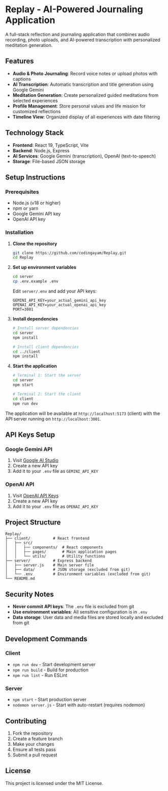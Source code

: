 # Replay - AI-Powered Journaling Application

A full-stack reflection and journaling application that combines audio recording, photo uploads, and AI-powered transcription with personalized meditation generation.

## Features

- **Audio & Photo Journaling**: Record voice notes or upload photos with captions
- **AI Transcription**: Automatic transcription and title generation using Google Gemini
- **Meditation Generation**: Create personalized guided meditations from selected experiences
- **Profile Management**: Store personal values and life mission for customized reflections
- **Timeline View**: Organized display of all experiences with date filtering

## Technology Stack

- **Frontend**: React 19, TypeScript, Vite
- **Backend**: Node.js, Express
- **AI Services**: Google Gemini (transcription), OpenAI (text-to-speech)
- **Storage**: File-based JSON storage

## Setup Instructions

### Prerequisites
- Node.js (v18 or higher)
- npm or yarn
- Google Gemini API key
- OpenAI API key

### Installation

1. **Clone the repository**
   ```bash
   git clone https://github.com/codingayam/Replay.git
   cd Replay
   ```

2. **Set up environment variables**
   ```bash
   cd server
   cp .env.example .env
   ```
   
   Edit `server/.env` and add your API keys:
   ```env
   GEMINI_API_KEY=your_actual_gemini_api_key
   OPENAI_API_KEY=your_actual_openai_api_key
   PORT=3001
   ```

3. **Install dependencies**
   ```bash
   # Install server dependencies
   cd server
   npm install
   
   # Install client dependencies
   cd ../client
   npm install
   ```

4. **Start the application**
   ```bash
   # Terminal 1: Start the server
   cd server
   npm start
   
   # Terminal 2: Start the client
   cd client
   npm run dev
   ```

The application will be available at `http://localhost:5173` (client) with the API server running on `http://localhost:3001`.

## API Keys Setup

### Google Gemini API
1. Visit [Google AI Studio](https://aistudio.google.com/app/apikey)
2. Create a new API key
3. Add it to your `.env` file as `GEMINI_API_KEY`

### OpenAI API
1. Visit [OpenAI API Keys](https://platform.openai.com/api-keys)
2. Create a new API key
3. Add it to your `.env` file as `OPENAI_API_KEY`

## Project Structure

```
Replay/
├── client/          # React frontend
│   ├── src/
│   │   ├── components/  # React components
│   │   ├── pages/       # Main application pages
│   │   └── utils/       # Utility functions
├── server/          # Express backend
│   ├── server.js    # Main server file
│   ├── data/        # JSON storage (excluded from git)
│   └── .env         # Environment variables (excluded from git)
└── README.md
```

## Security Notes

- **Never commit API keys**: The `.env` file is excluded from git
- **Use environment variables**: All sensitive configuration is in `.env`
- **Data storage**: User data and media files are stored locally and excluded from git

## Development Commands

### Client
- `npm run dev` - Start development server
- `npm run build` - Build for production
- `npm run lint` - Run ESLint

### Server
- `npm start` - Start production server
- `nodemon server.js` - Start with auto-restart (requires nodemon)

## Contributing

1. Fork the repository
2. Create a feature branch
3. Make your changes
4. Ensure all tests pass
5. Submit a pull request

## License

This project is licensed under the MIT License.